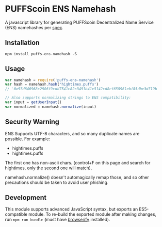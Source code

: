 # PUFFScoin ENS Namehash 

A javascript library for generating PUFFScoin Decentralized Name Service (ENS) namehashes per [spec](https://github.com/ethereum/EIPs/blob/master/EIPS/eip-137.md).


## Installation

`npm install puffs-ens-namehash -S`

## Usage

```javascript
var namehash = require('puffs-ens-namehash')
var hash = namehash.hash('hightimes.puffs')
// '0x97d646968c2906f9cdd7541c82c3491b41e5142cd8ef658961ebf85dbe3d719b'

// Also supports normalizing strings to ENS compatibility:
var input = getUserInput()
var normalized = namehash.normalize(input)
```

## Security Warning

ENS Supports UTF-8 characters, and so many duplicate names are possible. For example:

- hightimes.puffs
- hightimes.puffs

The first one has non-ascii chars. (control+F on this page and search for hightimes, only the second one will match).

namehash.normalize() doesn't automagically remap those, and so other precautions should be taken to avoid user phishing.

## Development

This module supports advanced JavaScript syntax, but exports an ES5-compatible module. To re-build the exported module after making changes, run `npm run bundle` (must have [browserify](http://browserify.org/) installed).

